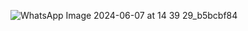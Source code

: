 ![WhatsApp Image 2024-06-07 at 14 39 29_b5bcbf84](https://github.com/mahalakshmivishnudas/pizza-sales/assets/171481814/60d59b93-c729-4a4f-9dea-76622594a1e9)
